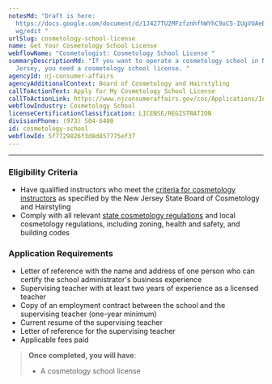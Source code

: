 ```yaml
---
notesMd: "Draft is here:
  https://docs.google.com/document/d/1J427TU2MFzfznhfhWYhC9oC5-IUgVUAeBfMeX8iGx\
  wg/edit "
urlSlug: cosmetology-school-license
name: Get Your Cosmetology School License
webflowName: "Cosmetologist: Cosmetology School License "
summaryDescriptionMd: "If you want to operate a cosmetology school in New
  Jersey, you need a cosmetology school license. "
agencyId: nj-consumer-affairs
agencyAdditionalContext: Board of Cosmetology and Hairstyling
callToActionText: Apply for My Cosmetology School License
callToActionLink: https://www.njconsumeraffairs.gov/cos/Applications/Initial-Application-for-a-School-License.pdf
webflowIndustry: Cosmetology School
licenseCertificationClassification: LICENSE/REGISTRATION
divisionPhone: (973) 504-6400
id: cosmetology-school
webflowId: 5f7729826f3d8d857775ef37
---
```

- - -

### Eligibility Criteria

* Have qualified instructors who meet the [criteria for cosmetology instructors](https://www.njconsumeraffairs.gov/cos/Pages/licensing-requirements.aspx) as specified by the New Jersey State Board of Cosmetology and Hairstyling 
* Comply with all relevant [state cosmetology regulations](https://www.njconsumeraffairs.gov/regulations/Chapter-28-Board-of-Cosmetology-and-Hairstyling.pdf) and local cosmetology regulations, including zoning, health and safety, and building codes

### Application Requirements

* Letter of reference with the name and address of one person who can certify the school administrator's business experience
* Supervising teacher with at least two years of experience as a licensed teacher
* Copy of an employment contract between the school and the supervising teacher (one-year minimum)
* Current resume of the supervising teacher
* Letter of reference for the supervising teacher
* Applicable fees paid 

> **Once completed, you will have**:
>
> * A cosmetology school license
